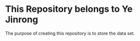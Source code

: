 # This Repository belongs to Ye Jinrong

The purpose of creating this repository is to store the data set.